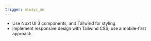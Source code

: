 ```yaml
---
trigger: always_on
---
```


- Use Nuxt UI 3 components, and Tailwind for styling.
- Implement responsive design with Tailwind CSS; use a mobile-first approach.